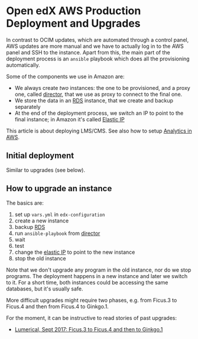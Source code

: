 # Open edX AWS Production Deployment and Upgrades

In contrast to OCIM updates, which are automated through a control panel, AWS updates are more manual and we have to actually log in to the AWS panel and SSH to the instance.
Apart from this, the main part of the deployment process is an `ansible` playbook which does all the provisioning automatically.

Some of the components we use in Amazon are:
- We always create *two* instances: the one to be provisioned, and a proxy one, called [director](../shared/director.md), that we use as proxy to connect to the final one.
- We store the data in an [RDS](../shared/RDS.md) instance, that we create and backup separately
- At the end of the deployment process, we switch an IP to point to the final instance; in Amazon it's called [Elastic IP](../shared/Elastic_IP.md)

This article is about deploying LMS/CMS.
See also how to setup [Analytics in AWS](../analytics/AWS_setup.md).

## Initial deployment
Similar to upgrades (see below).

## How to upgrade an instance

The basics are:

1. set up `vars.yml` in `edx-configuration`
1. create a new instance
1. backup [RDS](../shared/RDS.md)
1. run `ansible-playbook` from [director](../shared/director.md)
1. wait
1. test
1. change the [elastic IP](../shared/Elastic_IP.md) to point to the new instance
1. stop the old instance

Note that we don't upgrade any program in the old instance, nor do we stop programs. The deployment happens in a new instance and later we switch to it. For a short time, both instances could be accessing the same databases, but it's usually safe.

More difficult upgrades might require two phases, e.g. from Ficus.3 to Ficus.4 and then from Ficus.4 to Ginkgo.1.

For the moment, it can be instructive to read stories of past upgrades:

- [Lumerical, Sept 2017: Ficus.3 to Ficus.4 and then to Ginkgo.1](https://docs.google.com/document/d/1R4_gm1WjwDCpNAddDOBaFEaKM4QO-78jFucap7ul6OA/edit#heading=h.4bpi03oynxtd)
